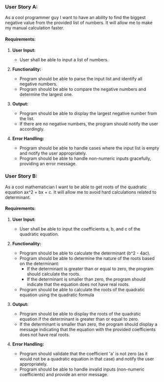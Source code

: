 ### User Story A:
As a cool programmer guy I want to have an ability to find the biggest negative value from the provided list of numbers. It will allow me to make my manual calculation faster.
#### Requirements:
1. **User Input:**
    - User shall be able to input a list of numbers.

2. **Functionality:**
    - Program should be able to parse the input list and identify all negative numbers.
    - Program should be able to compare the negative numbers and determine the largest one.

3. **Output:**
    - Program should be able to display the largest negative number from the list.
    - If there are no negative numbers, the program should notify the user accordingly.

4. **Error Handling:**
    - Program should be able to handle cases where the input list is empty and notify the user appropriately.
    - Program should be able to handle non-numeric inputs gracefully, providing an error message.

### User Story B:
As a cool mathematician I want to be able to get roots of the quadratic equation ax^2 + bx + c. It will allow me to avoid hard calculations related to determinant.
#### Requirements:
1. **User Input:**
   - User shall be able to input the coefficients a, b, and c of the quadratic equation.

2. **Functionality:**
   - Program should be able to calculate the determinant (b^2 - 4ac).
   - Program should be able to determine the nature of the roots based on the determinant:
      - If the determinant is greater than or equal to zero, the program should calculate the roots.
      - If the determinant is smaller than zero, the program should indicate that the equation does not have real roots.
   - Program should be able to calculate the roots of the quadratic equation using the quadratic formula

3. **Output:**
   - Program should be able to display the roots of the quadratic equation if the determinant is greater than or equal to zero.
   - If the determinant is smaller than zero, the program should display a message indicating that the equation with the provided coefficients does not have real roots.

4. **Error Handling:**
   - Program should validate that the coefficient 'a' is not zero (as it would not be a quadratic equation in that case) and notify the user appropriately.
   - Program should be able to handle invalid inputs (non-numeric coefficients) and provide an error message.
